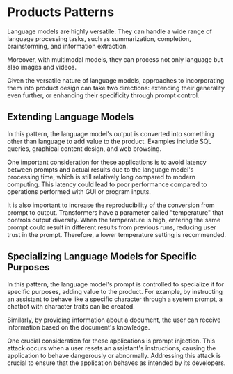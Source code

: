 # Products Patterns

Language models are highly versatile. They can handle a wide range of language processing tasks, such as summarization, completion, brainstorming, and information extraction.

Moreover, with multimodal models, they can process not only language but also images and videos.

Given the versatile nature of language models, approaches to incorporating them into product design can take two directions: extending their generality even further, or enhancing their specificity through prompt control.

## Extending Language Models
In this pattern, the language model's output is converted into something other than language to add value to the product. Examples include SQL queries, graphical content design, and web browsing.

One important consideration for these applications is to avoid latency between prompts and actual results due to the language model's processing time, which is still relatively long compared to modern computing. This latency could lead to poor performance compared to operations performed with GUI or program inputs.

It is also important to increase the reproducibility of the conversion from prompt to output. Transformers have a parameter called "temperature" that controls output diversity. When the temperature is high, entering the same prompt could result in different results from previous runs, reducing user trust in the prompt. Therefore, a lower temperature setting is recommended.

## Specializing Language Models for Specific Purposes
In this pattern, the language model's prompt is controlled to specialize it for specific purposes, adding value to the product. For example, by instructing an assistant to behave like a specific character through a system prompt, a chatbot with character traits can be created.

Similarly, by providing information about a document, the user can receive information based on the document's knowledge.

One crucial consideration for these applications is prompt injection. This attack occurs when a user resets an assistant's instructions, causing the application to behave dangerously or abnormally. Addressing this attack is crucial to ensure that the application behaves as intended by its developers.
